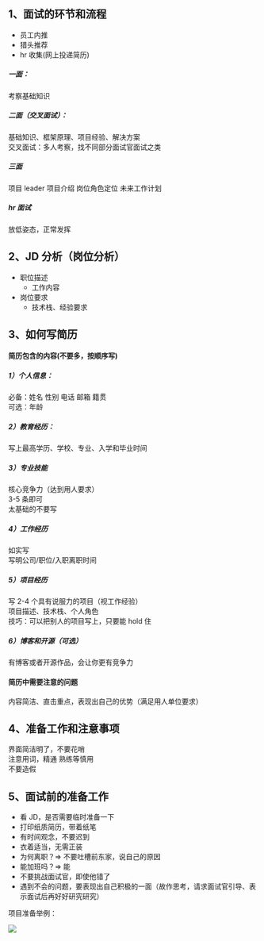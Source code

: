 ## 1、面试的环节和流程

- 员工内推
- 猎头推荐
- hr 收集(网上投递简历)

##### 一面：

考察基础知识

##### 二面（交叉面试）：

基础知识、框架原理、项目经验、解决方案  
交叉面试：多人考察，找不同部分面试官面试之类

##### 三面

项目 leader 项目介绍 岗位角色定位 未来工作计划

##### hr 面试

放低姿态，正常发挥

## 2、JD 分析（岗位分析）

- 职位描述
  - 工作内容
- 岗位要求
  - 技术栈、经验要求

## 3、如何写简历

#### 简历包含的内容(不要多，按顺序写)

##### 1）个人信息：

必备：姓名 性别 电话 邮箱 籍贯  
可选：年龄

##### 2）教育经历：

写上最高学历、学校、专业、入学和毕业时间

##### 3）专业技能

核心竞争力（达到用人要求）  
3-5 条即可  
太基础的不要写

##### 4）工作经历

如实写  
写明公司/职位/入职离职时间

##### 5）项目经历

写 2-4 个具有说服力的项目（视工作经验）  
项目描述、技术栈、个人角色  
技巧：可以把别人的项目写上，只要能 hold 住

##### 6）博客和开源（可选）

有博客或者开源作品，会让你更有竞争力

#### 简历中需要注意的问题

内容简洁、直击重点，表现出自己的优势（满足用人单位要求）

## 4、准备工作和注意事项

界面简洁明了，不要花哨  
注意用词，精通 熟练等慎用  
不要造假

## 5、面试前的准备工作

- 看 JD，是否需要临时准备一下
- 打印纸质简历，带着纸笔
- 有时间观念，不要迟到
- 衣着适当，无需正装
- 为何离职？=> 不要吐槽前东家，说自己的原因
- 能加班吗？=> 能
- 不要挑战面试官，即使他错了
- 遇到不会的问题，要表现出自己积极的一面（故作思考，请求面试官引导、表示面试后再好好研究研究）

项目准备举例：

![](./imgs/project/准备.png)
